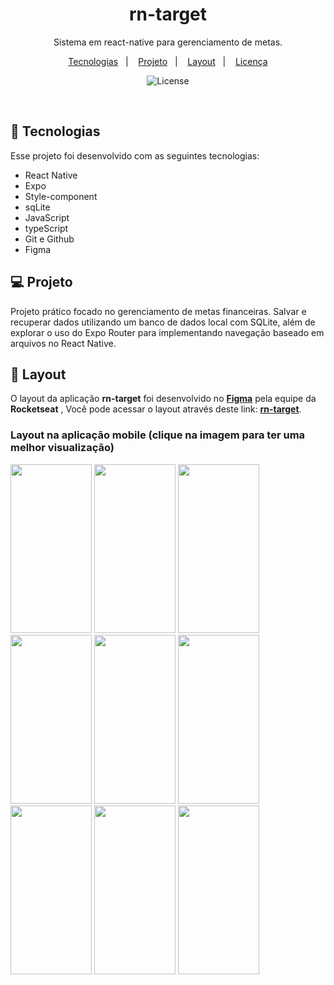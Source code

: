 <h1 align="center"> rn-target </h1>

<p align="center">
Sistema em react-native para gerenciamento de metas. <br/>
</p>

<p align="center">
  <a href="#-tecnologias">Tecnologias</a>&nbsp;&nbsp;&nbsp;|&nbsp;&nbsp;&nbsp;
  <a href="#-projeto">Projeto</a>&nbsp;&nbsp;&nbsp;|&nbsp;&nbsp;&nbsp;
  <a href="#-layout">Layout</a>&nbsp;&nbsp;&nbsp;|&nbsp;&nbsp;&nbsp;
  <a href="#memo-licença">Licença</a>
</p>

<p align="center">
  <img alt="License" src="https://img.shields.io/static/v1?label=license&message=MIT&color=49AA26&labelColor=000000">
</p>

<br>

## 🚀 Tecnologias

Esse projeto foi desenvolvido com as seguintes tecnologias:

- React Native
- Expo
- Style-component
- sqLite
- JavaScript
- typeScript
- Git e Github
- Figma

## 💻 Projeto

Projeto prático focado no gerenciamento de metas financeiras. Salvar e recuperar dados utilizando um banco de dados local com SQLite, além de explorar o uso do Expo Router para implementando navegação baseado em arquivos no React Native.

## 🎨 Layout

O layout da aplicação **rn-target** foi desenvolvido no [**Figma**](https://www.figma.com) pela equipe da **Rocketseat** , Você pode acessar o layout através deste link: [**rn-target**](https://www.figma.com/community/file/1519783658558360825).

<h3>Layout na aplicação mobile (clique na imagem para ter uma melhor visualização)</h3>

<img src="https://github.com/user-attachments/assets/27dc289f-73cb-4b94-99a0-5e84af9ed267" height="270" width="130" />
<img src="https://github.com/user-attachments/assets/279b70e2-5e35-4b61-8aaa-91588040ac0a" height="270" width="130" />
<img src="https://github.com/user-attachments/assets/3d6086d0-d6dc-44b0-9588-8ca585c1ebdb" height="270" width="130" />
<img src="https://github.com/user-attachments/assets/7620a4b4-73a1-4967-88fb-b83e933a0444" height="270" width="130" />
<img src="https://github.com/user-attachments/assets/0e1efd5a-cbf4-438a-9f01-1f7e147185dd" height="270" width="130" />
<img src="https://github.com/user-attachments/assets/ddc5d2c2-7183-45a4-b360-d3664e028158" height="270" width="130" />
<img src="https://github.com/user-attachments/assets/b3d145e7-0cd8-4835-9c0f-10e6a6acb4e0" height="270" width="130" />
<img src="https://github.com/user-attachments/assets/b3e1b68f-feae-4ade-af5f-e3a953ee8e6a" height="270" width="130" />
<img src="https://github.com/user-attachments/assets/d7c0e15b-c4bf-49e5-9c5c-8bb7ec00b30a" height="270" width="130" />

